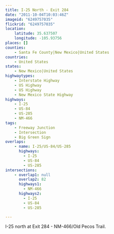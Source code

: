 ```yaml
---
title: I-25 North - Exit 284
date: "2011-10-04T10:03:46Z"
imageid: "6249757035"
flickrid: "6249757035"
location:
    latitude: 35.637507
    longitude: -105.93756
places: []
counties:
    - Santa Fe County|New Mexico|United States
countries:
    - United States
states:
    - New Mexico|United States
highwaytypes:
    - Interstate Highway
    - US Highway
    - US Highway
    - New Mexico State Highway
highways:
    - I-25
    - US-84
    - US-285
    - NM-466
tags:
    - Freeway Junction
    - Intersection
    - Big Green Sign
overlaps:
    - name: I-25/US-84/US-285
      highways:
        - I-25
        - US-84
        - US-285
intersections:
    - overlap1: null
      overlap2: 82
      highways1:
        - NM-466
      highways2:
        - I-25
        - US-84
        - US-285

---
```

I-25 north at Exit 284 - NM-466/Old Pecos Trail.